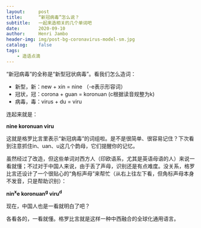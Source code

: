 ```yaml
---
layout:     post
title:      “新冠病毒”怎么说？
subtitle:   一起来造相关的几个单词吧
date:       2020-09-10
author:     Henri Jambo
header-img: img/post-bg-coronavirus-model-sm.jpg
catalog:    false
tags:
    - 造语点滴
---
```


“新冠病毒”的全称是“新型冠状病毒”。看我们怎么造词：

* 新型，新：new + xin = nine  （-e表示形容词）
* 冠状，冠：corona + guan = koronuan (c根据读音规整为k)
* 病毒，毒：virus + du = viru

连起来就是：

**nine koronuan viru**

这就是格罗比言里表示“新冠病毒”的词组啦。是不是很简单、很容易记住？下次看到注意抓住in、uan、u这几个韵母，它们提醒你的记忆。

虽然经过了改造，但这些单词对西方人（印欧语系，尤其是英语母语的人）来说一看就懂；不过对于中国人来说，由于丢了声母，识别还是有点难度。没关系，格罗比言还设计了一个很贴心的“角标声母”来帮忙（从右上往左下看，但角标声母本身不发音，只是帮助识别）：

**nin<sup>x</sup>e koronuan<sup>g</sup> viru<sup>d</sup>**

现在，中国人也是一看就明白了吧？

各看各的，一看就懂。格罗比言就是这样一种中西融合的全球化通用语言。

